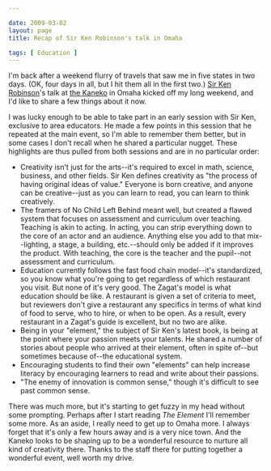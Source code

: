 ```yaml
--- 

date: 2009-03-02
layout: page
title: Recap of Sir Ken Robinson's talk in Omaha

tags: [ Education ]
---
```

I'm back after a weekend flurry of travels that saw me in five states in two days. (OK, four days in all, but I hit them all in the first two.) <a href="http://www.sirkenrobinson.com/">Sir Ken Robinson</a>'s talk at <a href="http://thekaneko.org/">the Kaneko</a> in Omaha kicked off my long weekend, and I'd like to share a few things about it now.

I was lucky enough to be able to take part in an early session with Sir Ken, exclusive to area educators. He made a few points in this session that he repeated at the main event, so I'm able to remember them better, but in some cases I don't recall when he shared a particular nugget. These highlights are thus pulled from both sessions and are in no particular order:

<ul>
<li>Creativity isn't just for the arts--it's required to excel in math, science, business, and other fields. Sir Ken defines creativity as "the process of having original ideas of value." Everyone is born creative, and anyone can be creative--just as you can learn to read, you can learn to think creatively.</li>
<li>The framers of No Child Left Behind meant well, but created a flawed system that focuses on assessment and curriculum over teaching. Teaching is akin to acting. In acting, you can strip everything down to the core of an actor and an audience. Anything else you add to that mix--lighting, a stage, a building, etc.--should only be added if it improves the product. With teaching, the core is the teacher and the pupil--not assessment and curriculum.</li>
<li>Education currently follows the fast food chain model--it's standardized, so you know what you're going to get regardless of which restaurant you visit. But none of it's very good. The Zagat's model is what education should be like. A restaurant is given a set of criteria to meet, but reviewers don't give a restaurant any specifics in terms of what kind of food to serve, who to hire, or when to be open. As a result, every restaurant in a Zagat's guide is excellent, but no two are alike.</li>
<li>Being in your "element," the subject of Sir Ken's latest book, is being at the point where your passion meets your talents. He shared a number of stories about people who arrived at their element, often in spite of--but sometimes because of--the educational system.</li>
<li>Encouraging students to find their own "elements" can help increase literacy by encouraging learners to read and write about their passions.</li>
<li>"The enemy of innovation is common sense," though it's difficult to see past common sense.</li>
</ul>

There was much more, but it's starting to get fuzzy in my head without some prompting. Perhaps after I start reading <em>The Element</em> I'll remember some more. As an aside, I really need to get up to Omaha more. I always forget that it's only a few hours away and is a very nice town. And the Kaneko looks to be shaping up to be a wonderful resource to nurture all kind of creativity there. Thanks to the staff there for putting together a wonderful event, well worth my drive.
